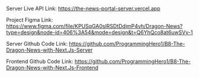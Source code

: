 Server Live API Link: https://the-news-portal-server.vercel.app

Project Figma Link: https://www.figma.com/file/KPUSqGA0slRSDtDdjmP4vh/Dragon-News?type=design&node-id=406%3A54&mode=design&t=Q6YhQco8at6uwSVv-1

Server Github Code Link: https://github.com/ProgrammingHero1/B8-The-Dragon-News-with-Next.Js-Server

Frontend Github Code Link: https://github.com/ProgrammingHero1/B8-The-Dragon-News-with-Next.Js-Frontend
